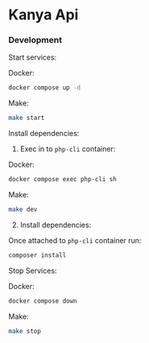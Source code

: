 # Kanya Api

### Development

Start services:

Docker:

```bash
docker compose up -d
```

Make:

```bash
make start
```

Install dependencies:

1. Exec in to `php-cli` container:

Docker:

```bash
docker compose exec php-cli sh
```

Make:

```bash
make dev
```

2. Install dependencies:

Once attached to `php-cli` container run:

```bash
composer install
```

Stop Services:

Docker:

```bash
docker compose down
```

Make:

```bash
make stop
```
